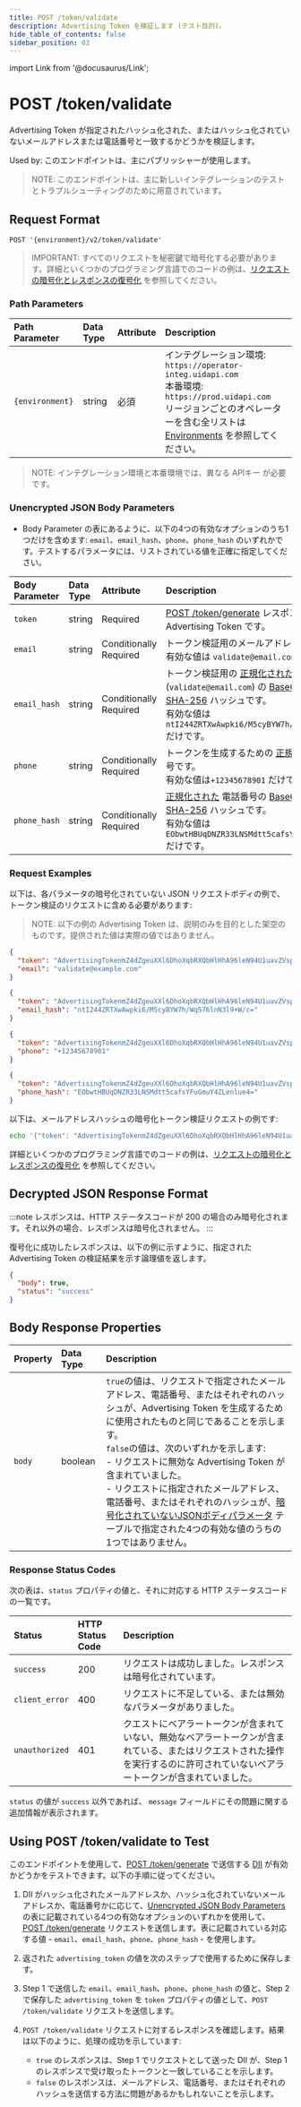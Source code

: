 ```yaml
---
title: POST /token/validate
description: Advertising Token を検証します (テスト目的)。
hide_table_of_contents: false
sidebar_position: 03
---
```


import Link from '@docusaurus/Link';

# POST /token/validate
Advertising Token が指定されたハッシュ化された、またはハッシュ化されていないメールアドレスまたは電話番号と一致するかどうかを検証します。

Used by: このエンドポイントは、主にパブリッシャーが使用します。

>NOTE: このエンドポイントは、主に新しいインテグレーションのテストとトラブルシューティングのために用意されています。

## Request Format 

`POST '{environment}/v2/token/validate'`

>IMPORTANT: すべてのリクエストを秘密鍵で暗号化する必要があります。詳細といくつかのプログラミング言語でのコードの例は、[リクエストの暗号化とレスポンスの復号化](../getting-started/gs-encryption-decryption.md) を参照してください。


### Path Parameters

| Path Parameter | Data Type | Attribute | Description |
| :--- | :--- | :--- | :--- |
| `{environment}` | string    | 必須      | インテグレーション環境: `https://operator-integ.uidapi.com`<br/>本番環境: `https://prod.uidapi.com`<br/>リージョンごとのオペレーターを含む全リストは [Environments](../getting-started/gs-environments.md) を参照してください。 |

>NOTE: インテグレーション環境と本番環境では、異なる <Link href="../ref-info/glossary-uid#gl-api-key">APIキー</Link> が必要です。


### Unencrypted JSON Body Parameters

- Body Parameter の表にあるように、以下の4つの有効なオプションのうち1つだけを含めます: `email`、`email_hash`、`phone`、`phone_hash` のいずれかです。テストするパラメータには、リストされている値を正確に指定してください。

| Body Parameter | Data Type | Attribute | Description |
| :--- | :--- | :--- | :--- |
| `token` | string | Required | [POST&nbsp;/token/generate](post-token-generate.md) レスポンスが返す Advertising Token です。 |
| `email` | string | Conditionally Required | トークン検証用のメールアドレスです。<br/>有効な値は `validate@email.com` だけです。 |
| `email_hash` | string | Conditionally Required | トークン検証用の [正規化された](../getting-started/gs-normalization-encoding.md#email-address-normalization) メールアドレス(`validate@email.com`) の [Base64-encoded SHA-256](../getting-started/gs-normalization-encoding.md#email-address-hash-encoding) ハッシュです。<br/>有効な値は `ntI244ZRTXwAwpki6/M5cyBYW7h/Wq576lnN3l9+W/c=` だけです。 |
| `phone` | string | Conditionally Required | トークンを生成するための [正規化された](../getting-started/gs-normalization-encoding.md#phone-number-normalization) 電話番号です。<br/>有効な値は`+12345678901` だけです。|
| `phone_hash` | string | Conditionally Required | [正規化された](../getting-started/gs-normalization-encoding.md#phone-number-normalization) 電話番号の [Base64-encoded SHA-256](../getting-started/gs-normalization-encoding.md#phone-number-hash-encoding) ハッシュです。<br/>有効な値は `EObwtHBUqDNZR33LNSMdtt5cafsYFuGmuY4ZLenlue4=` だけです。|


### Request Examples

以下は、各パラメータの暗号化されていない JSON リクエストボディの例で、トークン検証のリクエストに含める必要があります:

>NOTE: 以下の例の Advertising Token は、説明のみを目的とした架空のものです。提供された値は実際の値ではありません。

```json
{
  "token": "AdvertisingTokenmZ4dZgeuXXl6DhoXqbRXQbHlHhA96leN94U1uavZVspwKXlfWETZ3b%2FbesPFFvJxNLLySg4QEYHUAiyUrNncgnm7ppu0mi6wU2CW6hssiuEkKfstbo9XWgRUbWNTM%2BewMzXXM8G9j8Q%3D",
  "email": "validate@example.com"
}
```
```json
{
  "token": "AdvertisingTokenmZ4dZgeuXXl6DhoXqbRXQbHlHhA96leN94U1uavZVspwKXlfWETZ3b%2FbesPFFvJxNLLySg4QEYHUAiyUrNncgnm7ppu0mi6wU2CW6hssiuEkKfstbo9XWgRUbWNTM%2BewMzXXM8G9j8Q%3D",
  "email_hash": "ntI244ZRTXwAwpki6/M5cyBYW7h/Wq576lnN3l9+W/c="
}
```
```json
{
  "token": "AdvertisingTokenmZ4dZgeuXXl6DhoXqbRXQbHlHhA96leN94U1uavZVspwKXlfWETZ3b%2FbesPFFvJxNLLySg4QEYHUAiyUrNncgnm7ppu0mi6wU2CW6hssiuEkKfstbo9XWgRUbWNTM%2BewMzXXM8G9j8Q%3D",
  "phone": "+12345678901"
}
```
```json
{
  "token": "AdvertisingTokenmZ4dZgeuXXl6DhoXqbRXQbHlHhA96leN94U1uavZVspwKXlfWETZ3b%2FbesPFFvJxNLLySg4QEYHUAiyUrNncgnm7ppu0mi6wU2CW6hssiuEkKfstbo9XWgRUbWNTM%2BewMzXXM8G9j8Q%3D",
  "phone_hash": "EObwtHBUqDNZR33LNSMdtt5cafsYFuGmuY4ZLenlue4="
}
```

以下は、メールアドレスハッシュの暗号化トークン検証リクエストの例です:

```sh
echo '{"token": "AdvertisingTokenmZ4dZgeuXXl6DhoXqbRXQbHlHhA96leN94U1uavZVspwKXlfWETZ3b%2FbesPFFvJxNLLySg4QEYHUAiyUrNncgnm7ppu0mi6wU2CW6hssiuEkKfstbo9XWgRUbWNTM%2BewMzXXM8G9j8Q%3D", "email_hash": "LdhtUlMQ58ZZy5YUqGPRQw5xUMS5dXG5ocJHYJHbAKI="}' | python3 uid2_request.py https://prod.uidapi.com/v2/token/validate [Your-Client-API-Key] [Your-Client-Secret]
```

詳細といくつかのプログラミング言語でのコードの例は、[リクエストの暗号化とレスポンスの復号化](../getting-started/gs-encryption-decryption.md) を参照してください。

## Decrypted JSON Response Format

:::note
レスポンスは、HTTP ステータスコードが 200 の場合のみ暗号化されます。それ以外の場合、レスポンスは暗号化されません。
:::

復号化に成功したレスポンスは、以下の例に示すように、指定された Advertising Token の検証結果を示す論理値を返します。

```json
{
  "body": true,
  "status": "success"
}
```

## Body Response Properties

| Property | Data Type | Description |
| :--- | :--- | :--- |
| `body`   | boolean   | `true`の値は、リクエストで指定されたメールアドレス、電話番号、またはそれぞれのハッシュが、Advertising Token を生成するために使用されたものと同じであることを示します。<br/>`false`の値は、次のいずれかを示します:<br/>- リクエストに無効な Advertising Token が含まれていました。<br/>- リクエストに指定されたメールアドレス、電話番号、またはそれぞれのハッシュが、[暗号化されていないJSONボディパラメータ](#unencrypted-json-body-parameters) テーブルで指定された4つの有効な値のうちの1つではありません。 |

### Response Status Codes

次の表は、`status` プロパティの値と、それに対応する HTTP ステータスコードの一覧です。

| Status | HTTP Status Code | Description |
| :--- | :--- | :--- |
| `success`      | 200 | リクエストは成功しました。レスポンスは暗号化されています。 |
| `client_error` | 400 | リクエストに不足している、または無効なパラメータがありました。 |
| `unauthorized` | 401 | クエストにベアラートークンが含まれていない、無効なベアラートークンが含まれている、またはリクエストされた操作を実行するのに許可されていないベアラートークンが含まれていました。 |

`status` の値が `success` 以外であれば、 `message` フィールドにその問題に関する追加情報が表示されます。

## Using POST /token/validate to Test

このエンドポイントを使用して、[POST&nbsp;/token/generate](../endpoints/post-token-generate.md) で送信する [DII](../ref-info/glossary-uid.md#gl-dii) が有効かどうかをテストできます。以下の手順に従ってください。

1. DII がハッシュ化されたメールアドレスか、ハッシュ化されていないメールアドレスか、電話番号かに応じて、[Unencrypted JSON Body Parameters](#unencrypted-json-body-parameters) の表に記載されている4つの有効なオプションのいずれかを使用して、[POST&nbsp;/token/generate](../endpoints/post-token-generate.md) リクエストを送信します。表に記載されている対応する値 - `email`、`email_hash`、`phone`、`phone_hash` - を使用します。

2. 返された `advertising_token` の値を次のステップで使用するために保存します。
3. Step 1 で送信した `email`、`email_hash`、`phone`、`phone_hash` の値と、Step 2 で保存した `advertising_token` を `token` プロパティの値として、`POST /token/validate` リクエストを送信します。
4. `POST /token/validate` リクエストに対するレスポンスを確認します。結果は以下のように、処理の成功を示しています: 
    - `true` のレスポンスは、Step 1 でリクエストとして送った DII が、Step 1 のレスポンスで受け取ったトークンと一致していることを示します。
    - `false` のレスポンスは、メールアドレス、電話番号、またはそれぞれのハッシュを送信する方法に問題があるかもしれないことを示します。
